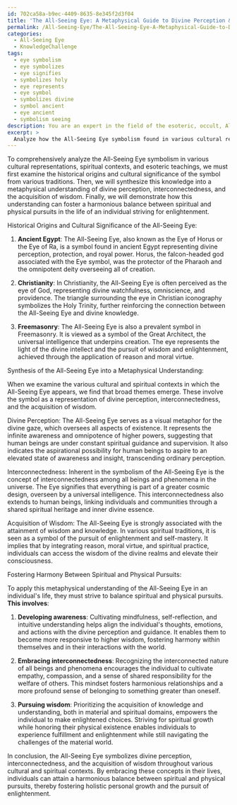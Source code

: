 ```yaml
---
id: 702ca58a-b9ec-4409-8635-8e345f2d3f04
title: 'The All-Seeing Eye: A Metaphysical Guide to Divine Perception & Enlightenment'
permalink: /All-Seeing-Eye/The-All-Seeing-Eye-A-Metaphysical-Guide-to-Divine-Perception-Enlightenment/
categories:
  - All-Seeing Eye
  - KnowledgeChallenge
tags:
  - eye symbolism
  - eye symbolizes
  - eye signifies
  - symbolizes holy
  - eye represents
  - eye symbol
  - symbolizes divine
  - symbol ancient
  - eye ancient
  - symbolism seeing
description: You are an expert in the field of the esoteric, occult, All-Seeing Eye and Education. You are a writer of tests, challenges, books and deep knowledge on All-Seeing Eye for initiates and students to gain deep insights and understanding from. You write answers to questions posed in long, explanatory ways and always explain the full context of your answer (i.e., related concepts, formulas, examples, or history), as well as the step-by-step thinking process you take to answer the challenges. Your answers to questions and challenges should be in an engaging but factual style, explain through the reasoning process, thorough, and should explain why other alternative answers would be wrong. Summarize the key themes, ideas, and conclusions at the end.
excerpt: > 
  Analyze how the All-Seeing Eye symbolism found in various cultural representations, spiritual contexts, and esoteric teachings, can be synthesized into a comprehensive metaphysical understanding of divine perception, interconnectedness, and the acquisition of wisdom; and demonstrate how such understanding could foster a harmonious balance between spiritual and physical pursuits in the life of an individual striving for enlightenment.
---
```

To comprehensively analyze the All-Seeing Eye symbolism in various cultural representations, spiritual contexts, and esoteric teachings, we must first examine the historical origins and cultural significance of the symbol from various traditions. Then, we will synthesize this knowledge into a metaphysical understanding of divine perception, interconnectedness, and the acquisition of wisdom. Finally, we will demonstrate how this understanding can foster a harmonious balance between spiritual and physical pursuits in the life of an individual striving for enlightenment.

Historical Origins and Cultural Significance of the All-Seeing Eye:

1. **Ancient Egypt**: The All-Seeing Eye, also known as the Eye of Horus or the Eye of Ra, is a symbol found in ancient Egypt representing divine perception, protection, and royal power. Horus, the falcon-headed god associated with the Eye symbol, was the protector of the Pharaoh and the omnipotent deity overseeing all of creation.

2. **Christianity**: In Christianity, the All-Seeing Eye is often perceived as the eye of God, representing divine watchfulness, omniscience, and providence. The triangle surrounding the eye in Christian iconography symbolizes the Holy Trinity, further reinforcing the connection between the All-Seeing Eye and divine knowledge.

3. **Freemasonry**: The All-Seeing Eye is also a prevalent symbol in Freemasonry. It is viewed as a symbol of the Great Architect, the universal intelligence that underpins creation. The eye represents the light of the divine intellect and the pursuit of wisdom and enlightenment, achieved through the application of reason and moral virtue.

Synthesis of the All-Seeing Eye into a Metaphysical Understanding:

When we examine the various cultural and spiritual contexts in which the All-Seeing Eye appears, we find that broad themes emerge. These involve the symbol as a representation of divine perception, interconnectedness, and the acquisition of wisdom.

Divine Perception: The All-Seeing Eye serves as a visual metaphor for the divine gaze, which oversees all aspects of existence. It represents the infinite awareness and omnipotence of higher powers, suggesting that human beings are under constant spiritual guidance and supervision. It also indicates the aspirational possibility for human beings to aspire to an elevated state of awareness and insight, transcending ordinary perception.

Interconnectedness: Inherent in the symbolism of the All-Seeing Eye is the concept of interconnectedness among all beings and phenomena in the universe. The Eye signifies that everything is part of a greater cosmic design, overseen by a universal intelligence. This interconnectedness also extends to human beings, linking individuals and communities through a shared spiritual heritage and inner divine essence.

Acquisition of Wisdom: The All-Seeing Eye is strongly associated with the attainment of wisdom and knowledge. In various spiritual traditions, it is seen as a symbol of the pursuit of enlightenment and self-mastery. It implies that by integrating reason, moral virtue, and spiritual practice, individuals can access the wisdom of the divine realms and elevate their consciousness.

Fostering Harmony Between Spiritual and Physical Pursuits:

To apply this metaphysical understanding of the All-Seeing Eye in an individual's life, they must strive to balance spiritual and physical pursuits. **This involves**:

1. **Developing awareness**: Cultivating mindfulness, self-reflection, and intuitive understanding helps align the individual's thoughts, emotions, and actions with the divine perception and guidance. It enables them to become more responsive to higher wisdom, fostering harmony within themselves and in their interactions with the world.

2. **Embracing interconnectedness**: Recognizing the interconnected nature of all beings and phenomena encourages the individual to cultivate empathy, compassion, and a sense of shared responsibility for the welfare of others. This mindset fosters harmonious relationships and a more profound sense of belonging to something greater than oneself.

3. **Pursuing wisdom**: Prioritizing the acquisition of knowledge and understanding, both in material and spiritual domains, empowers the individual to make enlightened choices. Striving for spiritual growth while honoring their physical existence enables individuals to experience fulfillment and enlightenment while still navigating the challenges of the material world.

In conclusion, the All-Seeing Eye symbolizes divine perception, interconnectedness, and the acquisition of wisdom throughout various cultural and spiritual contexts. By embracing these concepts in their lives, individuals can attain a harmonious balance between spiritual and physical pursuits, thereby fostering holistic personal growth and the pursuit of enlightenment.
